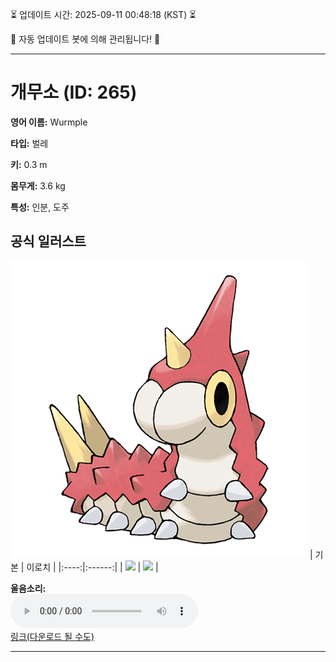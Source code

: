 
⏳ 업데이트 시간: 2025-09-11 00:48:18 (KST) ⏳

🤖 자동 업데이트 봇에 의해 관리됩니다! 🤖

---

# 개무소 (ID: 265)
**영어 이름:** Wurmple

**타입:** 벌레

**키:** 0.3 m

**몸무게:** 3.6 kg

**특성:** 인분, 도주

## 공식 일러스트
![](https://raw.githubusercontent.com/PokeAPI/sprites/master/sprites/pokemon/other/official-artwork/265.png)
| 기본 | 이로치 |
|:----:|:------:|
| <img src="http://play.pokemonshowdown.com/sprites/ani/wurmple.gif" width="200"> | <img src="http://play.pokemonshowdown.com/sprites/ani-shiny/wurmple.gif" width="200"> |

**울음소리:**<br><audio controls src="https://raw.githubusercontent.com/PokeAPI/cries/main/cries/pokemon/latest/265.ogg"></audio><br> [링크(다운로드 될 수도)](https://raw.githubusercontent.com/PokeAPI/cries/main/cries/pokemon/latest/265.ogg)


---
